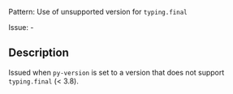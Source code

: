 Pattern: Use of unsupported version for `typing.final`

Issue: -

## Description

Issued when `py-version` is set to a version that does not support `typing.final` (< 3.8).